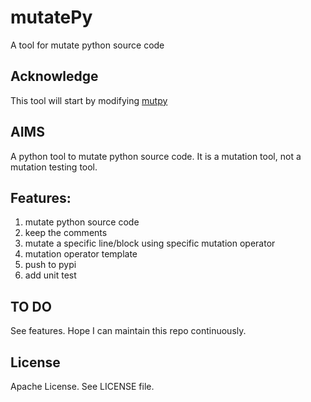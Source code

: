 # mutatePy
A tool for mutate python source code

## Acknowledge
This tool will start by modifying [mutpy](https://github.com/mutpy/mutpy)

## AIMS
A python tool to mutate python source code. It is a mutation tool, not a mutation testing tool.

## Features:
1. mutate python source code
2. keep the comments
3. mutate a specific line/block using specific mutation operator
4. mutation operator template
5. push to pypi
6. add unit test

## TO DO
See features.
Hope I can maintain this repo continuously.

## License
Apache License. See LICENSE file.
